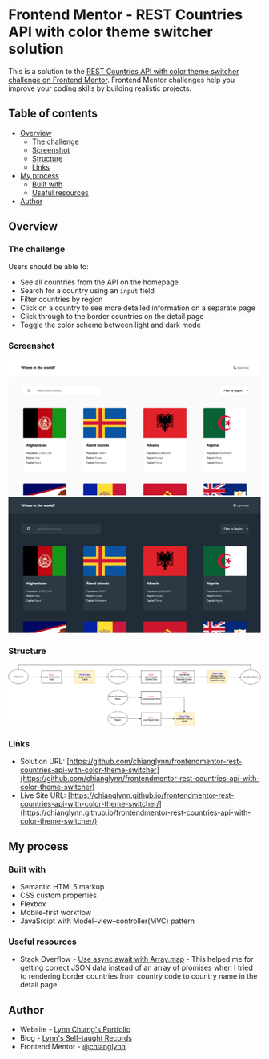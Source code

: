 # Frontend Mentor - REST Countries API with color theme switcher solution

This is a solution to the [REST Countries API with color theme switcher challenge on Frontend Mentor](https://www.frontendmentor.io/challenges/rest-countries-api-with-color-theme-switcher-5cacc469fec04111f7b848ca). Frontend Mentor challenges help you improve your coding skills by building realistic projects. 

## Table of contents

- [Overview](#overview)
  - [The challenge](#the-challenge)
  - [Screenshot](#screenshot)
  - [Structure](#structure)
  - [Links](#links)
- [My process](#my-process)
  - [Built with](#built-with)
  - [Useful resources](#useful-resources)
- [Author](#author)

## Overview

### The challenge

Users should be able to:

- See all countries from the API on the homepage
- Search for a country using an `input` field
- Filter countries by region
- Click on a country to see more detailed information on a separate page
- Click through to the border countries on the detail page
- Toggle the color scheme between light and dark mode

### Screenshot

![img](https://github.com/chianglynn/frontendmentor-rest-countries-api-with-color-theme-switcher/blob/main/src/screenshot/screenshot-light.png?raw=true)
![img](https://github.com/chianglynn/frontendmentor-rest-countries-api-with-color-theme-switcher/blob/main/src/screenshot/screenshot-dark.png)

### Structure

![img](https://github.com/chianglynn/frontendmentor-rest-countries-api-with-color-theme-switcher/blob/main/structure.png?raw=true)

### Links

- Solution URL: [https://github.com/chianglynn/frontendmentor-rest-countries-api-with-color-theme-switcher](https://github.com/chianglynn/frontendmentor-rest-countries-api-with-color-theme-switcher)
- Live Site URL: [https://chianglynn.github.io/frontendmentor-rest-countries-api-with-color-theme-switcher/](https://chianglynn.github.io/frontendmentor-rest-countries-api-with-color-theme-switcher/)

## My process

### Built with

- Semantic HTML5 markup
- CSS custom properties
- Flexbox
- Mobile-first workflow
- JavaSrcipt with Model–view–controller(MVC) pattern

### Useful resources

- Stack Overflow - [Use async await with Array.map](https://stackoverflow.com/questions/40140149/use-async-await-with-array-map) - This helped me for getting correct JSON data instead of an array of promises when I tried to rendering border countries from country code to country name in the detail page.

## Author

- Website - [Lynn Chiang's Portfolio](https://chianglynn.github.io/personal-website/)
- Blog - [Lynn's Self-taught Records](https://lynnchiang.wordpress.com/)
- Frontend Mentor - [@chianglynn](https://www.frontendmentor.io/profile/chianglynn)
